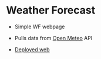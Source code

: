 # Weather Forecast
- Simple WF webpage
- Pulls data from [Open Meteo](https://open-meteo.com/) API

- [Deployed web](https://weatherforecast-production-2bbc.up.railway.app/)
